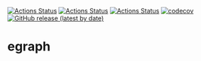 [![Actions Status](https://github.com/bgloyer/modern-cpp-template/workflows/MacOS/badge.svg)](https://github.com/bgloyer/modern-cpp-template/actions)
[![Actions Status](https://github.com/bgloyer/modern-cpp-template/workflows/Windows/badge.svg)](https://github.com/bgloyer/modern-cpp-template/actions)
[![Actions Status](https://github.com/bgloyer/modern-cpp-template/workflows/Ubuntu/badge.svg)](https://github.com/bgloyer/modern-cpp-template/actions)
[![codecov](https://codecov.io/gh/bgloyer/modern-cpp-template/branch/master/graph/badge.svg)](https://codecov.io/gh/bgloyer/modern-cpp-template)
[![GitHub release (latest by date)](https://img.shields.io/github/v/release/bgloyer/modern-cpp-template)](https://github.com/bgloyer/modern-cpp-template/releases)

# egraph
